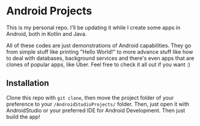 # Android Projects

This is my personal repo. I'll be updating it while I create some apps in Android, both in Kotlin and Java.

All of these codes are just demonstrations of Android capabilities. They go from simple stuff like printing "Hello World!" to more advance stuff like how to deal with databases, background services and there's even apps that are clones of popular apps, like Uber. Feel free to check it all out if you want :)

## Installation

Clone this repo with ```git clone```, then move the project folder of your preference to your ```/AndroidStudioProjects/``` folder. Then, just open it with AndroidStudio or your preferred IDE for Android Development. Then just build the app!